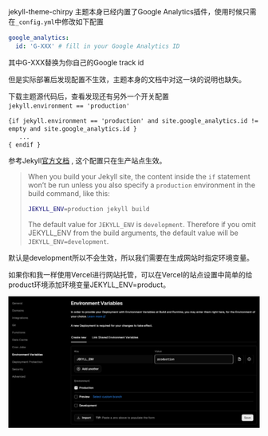 jekyll-theme-chirpy 主题本身已经内置了Google Analytics插件，使用时候只需在`_config.yml`中修改如下配置

```yaml
google_analytics:
  id: 'G-XXX' # fill in your Google Analytics ID
```

其中G-XXX替换为你自己的Google track id

但是实际部署后发现配置不生效，主题本身的文档中对这一块的说明也缺失。

下载主题源代码后，查看发现还有另外一个开关配置  
`jekyll.environment == 'production'`

```liquid
{if jekyll.environment == 'production' and site.google_analytics.id != empty and site.google_analytics.id }
   ...
{ endif }
```

参考Jekyll[官方文档](https://jekyllrb.com/docs/configuration/environments/) , 这个配置只在生产站点生效。
> When you build your Jekyll site, the content inside the `if` statement won’t be run unless you also specify a `production` environment in the build command, like this:  
> ```bash
> JEKYLL_ENV=production jekyll build
> ```
> The default value for `JEKYLL_ENV` is `development`. Therefore if you omit JEKYLL_ENV from the build arguments, the default value will be `JEKYLL_ENV=development`.

默认是development所以不会生效，所以我们需要在生成网站时指定环境变量。

如果你和我一样使用Vercel进行网站托管，可以在Vercel的站点设置中简单的给product环境添加环境变量JEKYLL_ENV=product。

![](https://raw.githubusercontent.com/FFute/img/main/picgo/202311151419072.png)

<!-- ##{"timestamp":1700017560}## -->

